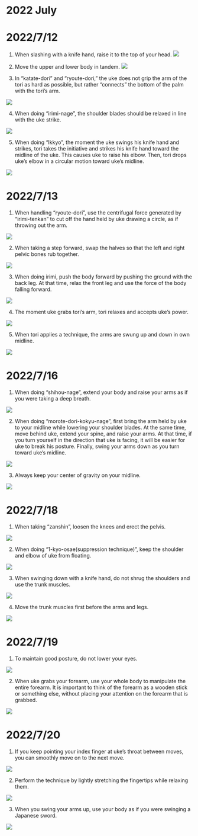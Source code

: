 # 2022 July

# 2022/7/12
1. When slashing with a knife hand, raise it to the top of your head.
![](./2022_7/2022_7_12/1.jpg)

2. Move the upper and lower body in tandem.
![](./2022_7/2022_7_12/2.jpg)


3. In “katate-dori” and “ryoute-dori,” the uke does not grip the arm of the tori as hard as possible, but rather “connects” the bottom of the palm with the tori’s arm.

![](./2022_7/2022_7_12/3.jpg)


4. When doing “irimi-nage”, the shoulder blades should be relaxed in line with the uke strike.

![](./2022_7/2022_7_12/4.jpg)

5. When doing “Ikkyo”, the moment the uke swings his knife hand and strikes, tori takes the initiative and strikes his knife hand toward the midline of the uke.  This causes uke to raise his elbow. Then, tori drops uke’s elbow in a circular motion toward uke’s midline.

![](./2022_7/2022_7_12/5.jpg)

# 2022/7/13
1. When handling “ryoute-dori”, use the centrifugal force generated by “irimi-tenkan” to cut off the hand held by uke drawing a circle, as if throwing out the arm.

![](./2022_7/2022_7_13/1.jpg)

2. When taking a step forward, swap the halves so that the left and right pelvic bones rub together.

![](./2022_7/2022_7_13/2.jpg)

3. When doing irimi, push the body forward by pushing the ground with the back leg. At that time, relax the front leg and use the force of the body falling forward.

![](./2022_7/2022_7_13/3.jpg)

4. The moment uke grabs tori’s arm, tori relaxes and accepts uke’s power.

![](./2022_7/2022_7_13/4.jpg)

5. When tori applies a technique, the arms are swung up and down in own midline.

![](./2022_7/2022_7_13/5.jpg)

# 2022/7/16
1. When doing “shihou-nage”, extend your body and raise your arms as if you were taking a deep breath.

![](./2022_7/2022_7_16/1.jpg)

2. When doing “morote-dori-kokyu-nage”, first bring the arm held by uke to your midline while lowering your shoulder blades. At the same time, move behind uke, extend your spine, and raise your arms.  At that time, if you turn yourself in the direction that uke is facing, it will be easier for uke to break his posture.  Finally, swing your arms down as you turn toward uke’s midline.

![](./2022_7/2022_7_16/2.jpg)

3. Always keep your center of gravity on your midline.

![](./2022_7/2022_7_16/3.jpg)

# 2022/7/18
1. When taking “zanshin”, loosen the knees and erect the pelvis.

![](./2022_7/2022_7_18/1.jpg)

2. When doing “1-kyo-osae(suppression technique)”, keep the shoulder and elbow of uke from floating.

![](./2022_7/2022_7_18/2.jpg)

3. When swinging down with a knife hand, do not shrug the shoulders and use the trunk muscles.

![](./2022_7/2022_7_18/3.jpg)

4. Move the trunk muscles first before the arms and legs.

![](./2022_7/2022_7_18/4.jpg)

# 2022/7/19
1. To maintain good posture, do not lower your eyes.

![](./2022_7/2022_7_19/1.jpg)

2. When uke grabs your forearm, use your whole body to manipulate the entire forearm. It is important to think of the forearm as a wooden stick or something else, without placing your attention on the forearm that is grabbed.

![](./2022_7/2022_7_19/2.jpg)

# 2022/7/20
1. If you keep pointing your index finger at uke’s throat between moves, you can smoothly move on to the next move.

![](./2022_7/2022_7_20/1.jpg)

2. Perform the technique by lightly stretching the fingertips while relaxing them.

![](./2022_7/2022_7_20/2.jpg)

3. When you swing your arms up, use your body as if you were swinging a Japanese sword.

![](./2022_7/2022_7_20/3.jpg)